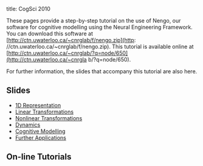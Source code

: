 title: CogSci 2010

These pages provide a step-by-step tutorial on the use of Nengo, our software
for cognitive modelling using the Neural Engineering Framework. You can
download this software at [http://ctn.uwaterloo.ca/~cnrglab/f/nengo.zip](http:
//ctn.uwaterloo.ca/~cnrglab/f/nengo.zip). This tutorial is available online at
[http://ctn.uwaterloo.ca/~cnrglab/?q=node/650](http://ctn.uwaterloo.ca/~cnrgla
b/?q=node/650).

For further information, the slides that accompany this tutorial are also
here.

## Slides

  * [1D Representation](http://ctn.uwaterloo.ca/~cnrglab/f/Nengo1-1DRepresentation.pdf)
  * [Linear Transformations](http://ctn.uwaterloo.ca/~cnrglab/f/Nengo2-LinearTransformations.pdf)
  * [Nonlinear Transformations](http://ctn.uwaterloo.ca/~cnrglab/f/Nengo3-NonlinearTransformations.pdf)
  * [Dynamics](http://ctn.uwaterloo.ca/~cnrglab/f/Nengo4-Dynamics.pdf)
  * [Cognitive Modelling](http://ctn.uwaterloo.ca/~cnrglab/f/Nengo5-CognitiveModelling.pdf)
  * [Further Applications](http://ctn.uwaterloo.ca/~cnrglab/f/Nengo6-FurtherApplications.pdf)

## On-line Tutorials


